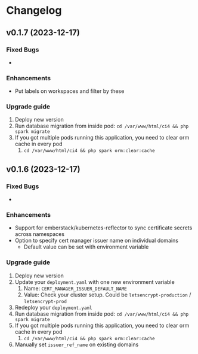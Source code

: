 # Changelog

## v0.1.7 (2023-12-17)

### Fixed Bugs

* 

### Enhancements

* Put labels on workspaces and filter by these

### Upgrade guide

1. Deploy new version
2. Run database migration from inside pod: `cd /var/www/html/ci4 && php spark migrate`
3. If you got multiple pods running this application, you need to clear orm cache in every pod
    1. `cd /var/www/html/ci4 && php spark orm:clear:cache`



## v0.1.6 (2023-12-17)

### Fixed Bugs

*

### Enhancements

* Support for emberstack/kubernetes-reflector to sync certificate secrets across namespaces
* Option to specify cert manager issuer name on individual domains
    * Default value can be set with environment variable

### Upgrade guide

1. Deploy new version
2. Update your `deployment.yaml` with one new environment variable
    1. Name: `CERT_MANAGER_ISSUER_DEFAULT_NAME`
    2. Value: Check your cluster setup. Could be `letsencrypt-production` / `letsencrypt-prod`
3. Redeploy your `deployment.yaml`
4. Run database migration from inside pod: `cd /var/www/html/ci4 && php spark migrate`
5. If you got multiple pods running this application, you need to clear orm cache in every pod
    1. `cd /var/www/html/ci4 && php spark orm:clear:cache`
6. Manually set `issuer_ref_name` on existing domains
